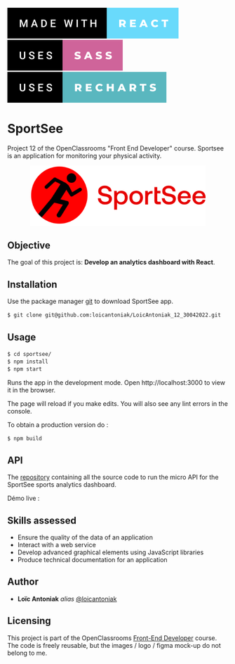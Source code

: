 <img src="/src/assets/images/made-with-react.svg" alt="forthebadge-react"> <img src="/src/assets/images/uses-sass.svg" alt="forthebadge-sass"> <img src="/src/assets/images/uses-recharts.svg" alt="forthebadge-recharts">

# SportSee

Project 12 of the OpenClassrooms "Front End Developer" course.
Sportsee is an application for monitoring your physical activity.

<p align="center">
    <img width="400" src="/src/assets/images/logo.png" alt="logo SportSee">
</p>

## Objective

The goal of this project is: **Develop an analytics dashboard with React**.

## Installation

Use the package manager [git](https://github.com/) to download SportSee app.

```bash
$ git clone git@github.com:loicantoniak/LoicAntoniak_12_30042022.git
```

## Usage

```bash
$ cd sportsee/
$ npm install
$ npm start
```

Runs the app in the development mode. Open http://localhost:3000 to view it in the browser.

The page will reload if you make edits. You will also see any lint errors in the console.

To obtain a production version do :

```bash
$ npm build
```

## API

The [repository](https://github.com/OpenClassrooms-Student-Center/P9-front-end-dashboard) containing all the source code to run the micro API for the SportSee sports analytics dashboard.

Démo live :

## Skills assessed

- Ensure the quality of the data of an application
- Interact with a web service
- Develop advanced graphical elements using JavaScript libraries
- Produce technical documentation for an application

## Author

- **Loïc Antoniak** _alias_ [@loicantoniak](https://github.com/loicantoniak)

## Licensing

This project is part of the OpenClassrooms [Front-End Developer](https://openclassrooms.com/fr/paths/314-developpeur-front-end) course. The code is freely reusable, but the images / logo / figma mock-up do not belong to me.
